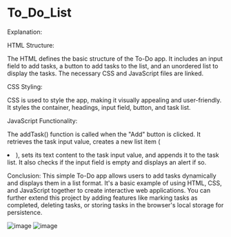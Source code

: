 # To_Do_List
Explanation:

HTML Structure:

The HTML defines the basic structure of the To-Do app.
It includes an input field to add tasks, a button to add tasks to the list, and an unordered list to display the tasks.
The necessary CSS and JavaScript files are linked.


CSS Styling:

CSS is used to style the app, making it visually appealing and user-friendly.
It styles the container, headings, input field, button, and task list.


JavaScript Functionality:

The addTask() function is called when the "Add" button is clicked.
It retrieves the task input value, creates a new list item (<li>), sets its text content to the task input value, and appends it to the task list.
It also checks if the input field is empty and displays an alert if so.


Conclusion:
This simple To-Do app allows users to add tasks dynamically and displays them in a list format. It's a basic example of using HTML, CSS, and JavaScript together to create interactive web applications. You can further extend this project by adding features like marking tasks as completed, deleting tasks, or storing tasks in the browser's local storage for persistence.

![image](https://github.com/Mid-Sem-Assessment/To_Do_List/assets/158020844/4bbba88c-bab0-4026-87dd-44ad9efbf8b8)
![image](https://github.com/Mid-Sem-Assessment/To_Do_List/assets/158020844/3d647ea9-3453-40f6-8df4-d436bb8b46d4)










